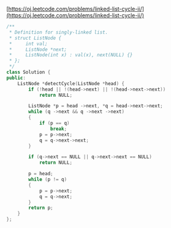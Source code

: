 [https://oj.leetcode.com/problems/linked-list-cycle-ii/](https://oj.leetcode.com/problems/linked-list-cycle-ii/)
``` cpp
/**
 * Definition for singly-linked list.
 * struct ListNode {
 *     int val;
 *     ListNode *next;
 *     ListNode(int x) : val(x), next(NULL) {}
 * };
 */
class Solution {
public:
    ListNode *detectCycle(ListNode *head) {
        if (!head || !(head->next) || !(head->next->next))
			return NULL;

		ListNode *p = head ->next, *q = head->next->next;
		while (q ->next && q ->next ->next)
		{
			if (p == q)
				break;
			p = p->next;
			q = q->next->next;
		}

		if (q->next == NULL || q->next->next == NULL)
			return NULL;

		p = head;
		while (p != q)
		{
			p = p->next;
			q = q->next;
		}
		return p;
    }
};
```
